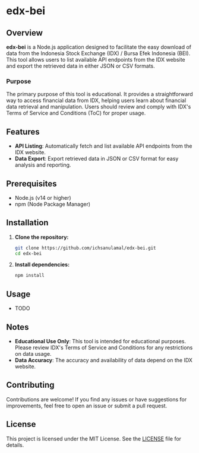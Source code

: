 # edx-bei

## Overview
**edx-bei** is a Node.js application designed to facilitate the easy download of data from the Indonesia Stock Exchange (IDX) / Bursa Efek Indonesia (BEI). This tool allows users to list available API endpoints from the IDX website and export the retrieved data in either JSON or CSV formats.

### Purpose
The primary purpose of this tool is educational. It provides a straightforward way to access financial data from IDX, helping users learn about financial data retrieval and manipulation. Users should review and comply with IDX's Terms of Service and Conditions (ToC) for proper usage.

## Features
- **API Listing**: Automatically fetch and list available API endpoints from the IDX website.
- **Data Export**: Export retrieved data in JSON or CSV format for easy analysis and reporting.

## Prerequisites
- Node.js (v14 or higher)
- npm (Node Package Manager)

## Installation

1. **Clone the repository:**
   ```bash
   git clone https://github.com/ichsanulamal/edx-bei.git
   cd edx-bei
   ```

2. **Install dependencies:**
   ```bash
   npm install
   ```

## Usage

- TODO

## Notes
- **Educational Use Only**: This tool is intended for educational purposes. Please review IDX's Terms of Service and Conditions for any restrictions on data usage.
- **Data Accuracy**: The accuracy and availability of data depend on the IDX website.

## Contributing
Contributions are welcome! If you find any issues or have suggestions for improvements, feel free to open an issue or submit a pull request.

## License
This project is licensed under the MIT License. See the [LICENSE](LICENSE) file for details.


